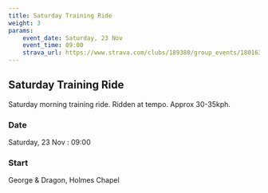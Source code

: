 ```yaml
---
title: Saturday Training Ride
weight: 3
params:
    event_date: Saturday, 23 Nov
    event_time: 09:00
    strava_url: https://www.strava.com/clubs/189380/group_events/1801637
---
```


## Saturday Training Ride 

Saturday morning training ride. Ridden at tempo. Approx 30-35kph.

### Date

Saturday, 23 Nov : 09:00

### Start

George &amp; Dragon, Holmes Chapel


